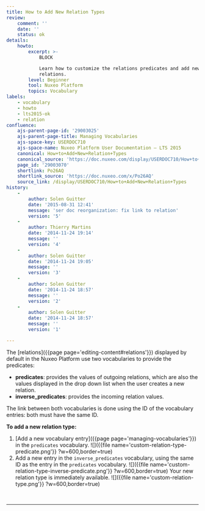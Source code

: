 ```yaml
---
title: How to Add New Relation Types
review:
    comment: ''
    date: ''
    status: ok
details:
    howto:
        excerpt: >-
            BLOCK

            Learn how to customize the relations predicates and add new types of
            relations.
        level: Beginner
        tool: Nuxeo Platform
        topics: Vocabulary
labels:
    - vocabulary
    - howto
    - lts2015-ok
    - relation
confluence:
    ajs-parent-page-id: '29003025'
    ajs-parent-page-title: Managing Vocabularies
    ajs-space-key: USERDOC710
    ajs-space-name: Nuxeo Platform User Documentation — LTS 2015
    canonical: How+to+Add+New+Relation+Types
    canonical_source: 'https://doc.nuxeo.com/display/USERDOC710/How+to+Add+New+Relation+Types'
    page_id: '29003070'
    shortlink: Po26AQ
    shortlink_source: 'https://doc.nuxeo.com/x/Po26AQ'
    source_link: /display/USERDOC710/How+to+Add+New+Relation+Types
history:
    - 
        author: Solen Guitter
        date: '2015-08-31 12:41'
        message: 'ser doc reorganization: fix link to relation'
        version: '5'
    - 
        author: Thierry Martins
        date: '2014-11-24 19:14'
        message: ''
        version: '4'
    - 
        author: Solen Guitter
        date: '2014-11-24 19:05'
        message: ''
        version: '3'
    - 
        author: Solen Guitter
        date: '2014-11-24 18:57'
        message: ''
        version: '2'
    - 
        author: Solen Guitter
        date: '2014-11-24 18:57'
        message: ''
        version: '1'

---
```

The [relations]({{page page='editing-content#relations'}}) displayed by default in the Nuxeo Platform use two vocabularies to provide the predicates:

*   **predicates**: provides the values of outgoing relations, which are also the values displayed in the drop down list when the user creates a new relation.
*   **inverse_predicates**: provides the incoming relation values.

The link between both vocabularies is done using the ID of the vocabulary entries: both must have the same ID.

**To add a new relation type:**

1.  [Add a new vocabulary entry]({{page page='managing-vocabularies'}}) in the `predicates` vocabulary.
    ![]({{file name='custom-relation-type-predicate.png'}} ?w=600,border=true)
2.  Add a new entry in the `inverse_predicates` vocabulary, using the same ID as the entry in the `predicates` vocabulary.
    ![]({{file name='custom-relation-type-inverse-predicate.png'}} ?w=600,border=true)
    Your new relation type is immediately available.
    ![]({{file name='custom-relation-type.png'}} ?w=600,border=true)

&nbsp;

* * *